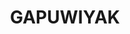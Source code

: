 ---
lastmod: '2025-04-06T06:05:19+00:00'
latitude: -12.50557433
layout: suburb
longitude: 135.7954286
postcode: 0880
state: NT
title: GAPUWIYAK
url: /nt/gapuwiyak/
---